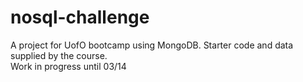 # nosql-challenge
A project for UofO bootcamp using MongoDB.  Starter code and data supplied by the course.  
Work in progress until 03/14
